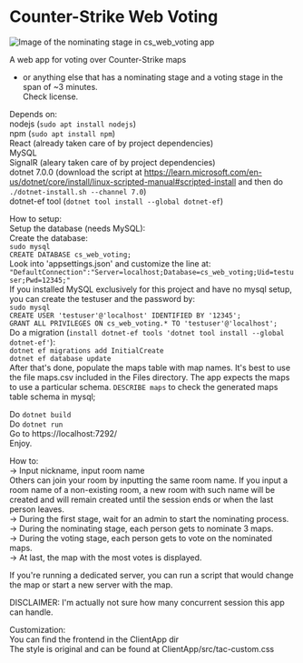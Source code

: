 # Counter-Strike Web Voting

![Image of the nominating stage in cs_web_voting app](https://github.com/josefc12/cs_web_voting/blob/main/Images/cs_web_voting_Nominating.png)  

A web app for voting over Counter-Strike maps  
- or anything else that has a nominating stage and a voting stage in the span of ~3 minutes.  
Check license.  

Depends on:  
nodejs (```sudo apt install nodejs```)  
npm (```sudo apt install npm```)  
React (already taken care of by project dependencies)  
MySQL  
SignalR (aleary taken care of by project dependencies)  
dotnet 7.0.0 (download the script at https://learn.microsoft.com/en-us/dotnet/core/install/linux-scripted-manual#scripted-install and then do ```./dotnet-install.sh --channel 7.0```)  
dotnet-ef tool (```dotnet tool install --global dotnet-ef```)  

How to setup:  
Setup the database (needs MySQL):  
    Create the database:  
    ```sudo mysql```  
    ```CREATE DATABASE cs_web_voting;```  
    Look into 'appsettings.json' and customize the line at:  
    ```"DefaultConnection":"Server=localhost;Database=cs_web_voting;Uid=testuser;Pwd=12345;"```  
    If you installed MySQL exclusively for this project and have no mysql setup, you can create the testuser and the password by:  
        ```sudo mysql```  
        ```CREATE USER 'testuser'@'localhost' IDENTIFIED BY '12345';```  
        ```GRANT ALL PRIVILEGES ON cs_web_voting.* TO 'testuser'@'localhost';```  
    Do a migration (```install dotnet-ef tools 'dotnet tool install --global dotnet-ef'```):  
        ```dotnet ef migrations add InitialCreate```  
        ```dotnet ef database update```  
    After that's done, populate the maps table with map names. It's best to use the file maps.csv included in the Files directory. The app expects the maps to use a particular schema. ```DESCRIBE maps``` to check the generated maps table schema in mysql;  

Do ```dotnet build```  
Do ```dotnet run```  
Go to https://localhost:7292/  
Enjoy.  

How to:  
-> Input nickname, input room name  
    Others can join your room by inputting the same room name. If you input a room name of a non-existing room, a new room with such name will be created and will remain created until the session ends or when the last person leaves.  
-> During the first stage, wait for an admin to start the nominating process.  
-> During the nominating stage, each person gets to nominate 3 maps.  
-> During the voting stage, each person gets to vote on the nominated maps.  
-> At last, the map with the most votes is displayed.  

If you're running a dedicated server, you can run a script that would change the map or start a new server with the map.  

DISCLAIMER: I'm actually not sure how many concurrent session this app can handle.  

Customization:  
You can find the frontend in the ClientApp dir  
The style is original and can be found at ClientApp/src/tac-custom.css  
